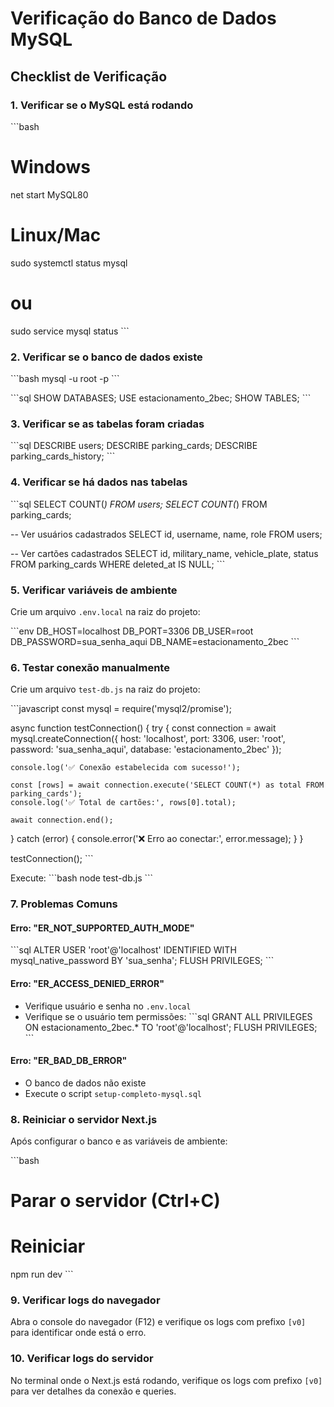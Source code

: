 # Verificação do Banco de Dados MySQL

## Checklist de Verificação

### 1. Verificar se o MySQL está rodando

\`\`\`bash
# Windows
net start MySQL80

# Linux/Mac
sudo systemctl status mysql
# ou
sudo service mysql status
\`\`\`

### 2. Verificar se o banco de dados existe

\`\`\`bash
mysql -u root -p
\`\`\`

\`\`\`sql
SHOW DATABASES;
USE estacionamento_2bec;
SHOW TABLES;
\`\`\`

### 3. Verificar se as tabelas foram criadas

\`\`\`sql
DESCRIBE users;
DESCRIBE parking_cards;
DESCRIBE parking_cards_history;
\`\`\`

### 4. Verificar se há dados nas tabelas

\`\`\`sql
SELECT COUNT(*) FROM users;
SELECT COUNT(*) FROM parking_cards;

-- Ver usuários cadastrados
SELECT id, username, name, role FROM users;

-- Ver cartões cadastrados
SELECT id, military_name, vehicle_plate, status FROM parking_cards WHERE deleted_at IS NULL;
\`\`\`

### 5. Verificar variáveis de ambiente

Crie um arquivo `.env.local` na raiz do projeto:

\`\`\`env
DB_HOST=localhost
DB_PORT=3306
DB_USER=root
DB_PASSWORD=sua_senha_aqui
DB_NAME=estacionamento_2bec
\`\`\`

### 6. Testar conexão manualmente

Crie um arquivo `test-db.js` na raiz do projeto:

\`\`\`javascript
const mysql = require('mysql2/promise');

async function testConnection() {
  try {
    const connection = await mysql.createConnection({
      host: 'localhost',
      port: 3306,
      user: 'root',
      password: 'sua_senha_aqui',
      database: 'estacionamento_2bec'
    });

    console.log('✅ Conexão estabelecida com sucesso!');

    const [rows] = await connection.execute('SELECT COUNT(*) as total FROM parking_cards');
    console.log('✅ Total de cartões:', rows[0].total);

    await connection.end();
  } catch (error) {
    console.error('❌ Erro ao conectar:', error.message);
  }
}

testConnection();
\`\`\`

Execute:
\`\`\`bash
node test-db.js
\`\`\`

### 7. Problemas Comuns

#### Erro: "ER_NOT_SUPPORTED_AUTH_MODE"
\`\`\`sql
ALTER USER 'root'@'localhost' IDENTIFIED WITH mysql_native_password BY 'sua_senha';
FLUSH PRIVILEGES;
\`\`\`

#### Erro: "ER_ACCESS_DENIED_ERROR"
- Verifique usuário e senha no `.env.local`
- Verifique se o usuário tem permissões:
\`\`\`sql
GRANT ALL PRIVILEGES ON estacionamento_2bec.* TO 'root'@'localhost';
FLUSH PRIVILEGES;
\`\`\`

#### Erro: "ER_BAD_DB_ERROR"
- O banco de dados não existe
- Execute o script `setup-completo-mysql.sql`

### 8. Reiniciar o servidor Next.js

Após configurar o banco e as variáveis de ambiente:

\`\`\`bash
# Parar o servidor (Ctrl+C)
# Reiniciar
npm run dev
\`\`\`

### 9. Verificar logs do navegador

Abra o console do navegador (F12) e verifique os logs com prefixo `[v0]` para identificar onde está o erro.

### 10. Verificar logs do servidor

No terminal onde o Next.js está rodando, verifique os logs com prefixo `[v0]` para ver detalhes da conexão e queries.
